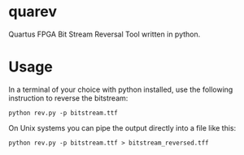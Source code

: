 # quarev
Quartus FPGA Bit Stream Reversal Tool written in python.

# Usage

In a terminal of your choice with python installed, use the following instruction to reverse the bitstream:

`python rev.py -p bitstream.ttf`

On Unix systems you can pipe the output directly into a file like this:

`python rev.py -p bitstream.ttf > bitstream_reversed.tff`
